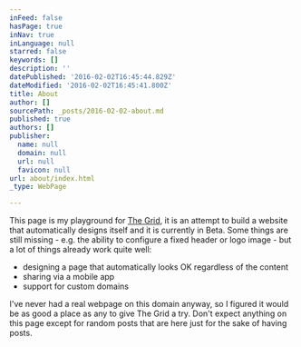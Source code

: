 ```yaml
---
inFeed: false
hasPage: true
inNav: true
inLanguage: null
starred: false
keywords: []
description: ''
datePublished: '2016-02-02T16:45:44.829Z'
dateModified: '2016-02-02T16:45:41.800Z'
title: About
author: []
sourcePath: _posts/2016-02-02-about.md
published: true
authors: []
publisher:
  name: null
  domain: null
  url: null
  favicon: null
url: about/index.html
_type: WebPage

---
```

This page is my playground for [The Grid][0], it is an attempt to build a website that automatically designs itself and it is currently in Beta. Some things are still missing - e.g. the ability to configure a fixed header or logo image - but a lot of things already work quite well:

- designing a page that automatically looks OK regardless of the content   
- sharing via a mobile app  
- support for custom domains

I've never had a real webpage on this domain anyway, so I figured it would be as good a place as any to give The Grid a try. Don't expect anything on this page except for random posts that are here just for the sake of having posts.

[0]: http://thegrid.io/